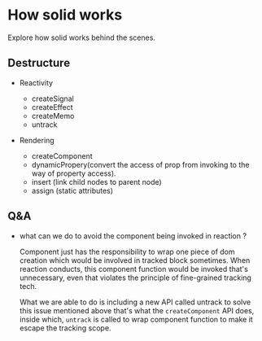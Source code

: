 # How solid works

Explore how solid works behind the scenes.

## Destructure

- Reactivity

  - createSignal
  - createEffect
  - createMemo
  - untrack

- Rendering
  - createComponent
  - dynamicPropery(convert the access of prop from invoking to the way of property access).
  - insert (link child nodes to parent node)
  - assign (static attributes)

## Q&A

- what can we do to avoid the component being invoked in reaction ?

  Component just has the responsibility to wrap one piece of dom creation which would be involved in tracked block sometimes. When reaction conducts, this component function would be invoked that's unnecessary, even that violates the principle of fine-grained tracking tech.

  What we are able to do is including a new API called untrack to solve this issue mentioned above that's what the `createComponent` API does, inside which, `untrack` is called to wrap component function to make it escape the tracking scope.
